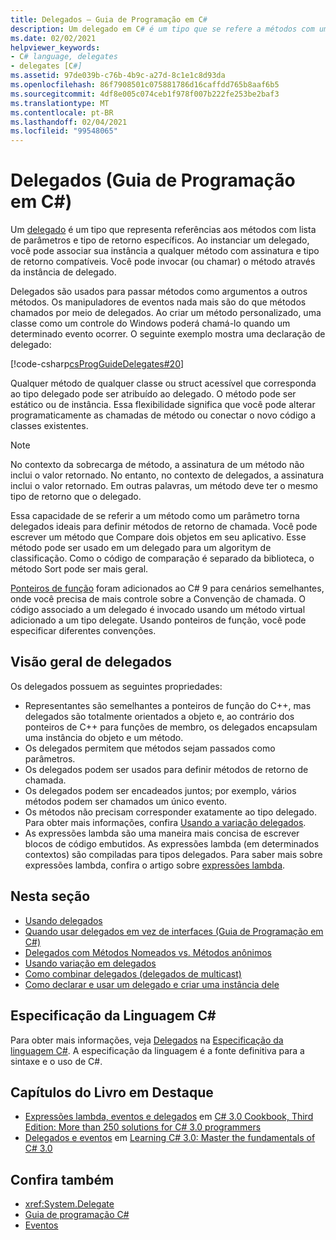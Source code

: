 ```yaml
---
title: Delegados – Guia de Programação em C#
description: Um delegado em C# é um tipo que se refere a métodos com uma lista de parâmetros e um tipo de retorno. Delegados são usados para passar métodos como argumentos a outros métodos.
ms.date: 02/02/2021
helpviewer_keywords:
- C# language, delegates
- delegates [C#]
ms.assetid: 97de039b-c76b-4b9c-a27d-8c1e1c8d93da
ms.openlocfilehash: 86f7908501c075881786d16caffdd765b8aaf6b5
ms.sourcegitcommit: 4df8e005c074ceb1f978f007b222fe253be2baf3
ms.translationtype: MT
ms.contentlocale: pt-BR
ms.lasthandoff: 02/04/2021
ms.locfileid: "99548065"
---
```

# <a name="delegates-c-programming-guide"></a>Delegados (Guia de Programação em C#)

Um [delegado](../../language-reference/builtin-types/reference-types.md) é um tipo que representa referências aos métodos com lista de parâmetros e tipo de retorno específicos. Ao instanciar um delegado, você pode associar sua instância a qualquer método com assinatura e tipo de retorno compatíveis. Você pode invocar (ou chamar) o método através da instância de delegado.

Delegados são usados para passar métodos como argumentos a outros métodos. Os manipuladores de eventos nada mais são do que métodos chamados por meio de delegados. Ao criar um método personalizado, uma classe como um controle do Windows poderá chamá-lo quando um determinado evento ocorrer. O seguinte exemplo mostra uma declaração de delegado:

[!code-csharp[csProgGuideDelegates#20](~/samples/snippets/csharp/VS_Snippets_VBCSharp/csProgGuideDelegates/CS/Delegates.cs#20)]

Qualquer método de qualquer classe ou struct acessível que corresponda ao tipo delegado pode ser atribuído ao delegado. O método pode ser estático ou de instância. Essa flexibilidade significa que você pode alterar programaticamente as chamadas de método ou conectar o novo código a classes existentes.

> [!NOTE]
> No contexto da sobrecarga de método, a assinatura de um método não inclui o valor retornado. No entanto, no contexto de delegados, a assinatura inclui o valor retornado. Em outras palavras, um método deve ter o mesmo tipo de retorno que o delegado.

Essa capacidade de se referir a um método como um parâmetro torna delegados ideais para definir métodos de retorno de chamada. Você pode escrever um método que Compare dois objetos em seu aplicativo. Esse método pode ser usado em um delegado para um algoritym de classificação. Como o código de comparação é separado da biblioteca, o método Sort pode ser mais geral.

[Ponteiros de função](~/_csharplang/proposals/csharp-9.0/function-pointers.md) foram adicionados ao C# 9 para cenários semelhantes, onde você precisa de mais controle sobre a Convenção de chamada. O código associado a um delegado é invocado usando um método virtual adicionado a um tipo delegate. Usando ponteiros de função, você pode especificar diferentes convenções.

## <a name="delegates-overview"></a>Visão geral de delegados

Os delegados possuem as seguintes propriedades:

- Representantes são semelhantes a ponteiros de função do C++, mas delegados são totalmente orientados a objeto e, ao contrário dos ponteiros de C++ para funções de membro, os delegados encapsulam uma instância do objeto e um método.
- Os delegados permitem que métodos sejam passados como parâmetros.
- Os delegados podem ser usados para definir métodos de retorno de chamada.
- Os delegados podem ser encadeados juntos; por exemplo, vários métodos podem ser chamados um único evento.
- Os métodos não precisam corresponder exatamente ao tipo delegado. Para obter mais informações, confira [Usando a variação delegados](../concepts/covariance-contravariance/using-variance-in-delegates.md).
- As expressões lambda são uma maneira mais concisa de escrever blocos de código embutidos. As expressões lambda (em determinados contextos) são compiladas para tipos delegados. Para saber mais sobre expressões lambda, confira o artigo sobre [expressões lambda](../../language-reference/operators/lambda-expressions.md).

## <a name="in-this-section"></a>Nesta seção

- [Usando delegados](./using-delegates.md)
- [Quando usar delegados em vez de interfaces (Guia de Programação em C#)](/previous-versions/visualstudio/visual-studio-2010/ms173173(v=vs.100))
- [Delegados com Métodos Nomeados vs. Métodos anônimos](./delegates-with-named-vs-anonymous-methods.md)
- [Usando variação em delegados](../concepts/covariance-contravariance/using-variance-in-delegates.md)
- [Como combinar delegados (delegados de multicast)](./how-to-combine-delegates-multicast-delegates.md)
- [Como declarar e usar um delegado e criar uma instância dele](./how-to-declare-instantiate-and-use-a-delegate.md)

## <a name="c-language-specification"></a>Especificação da Linguagem C#

Para obter mais informações, veja [Delegados](~/_csharplang/spec/delegates.md) na [Especificação da linguagem C#](/dotnet/csharp/language-reference/language-specification/introduction). A especificação da linguagem é a fonte definitiva para a sintaxe e o uso de C#.

## <a name="featured-book-chapters"></a>Capítulos do Livro em Destaque

- [Expressões lambda, eventos e delegados](/previous-versions/visualstudio/visual-studio-2008/ff518994(v=orm.10)) em [C# 3.0 Cookbook, Third Edition: More than 250 solutions for C# 3.0 programmers](/previous-versions/visualstudio/visual-studio-2008/ff518995(v=orm.10))
- [Delegados e eventos](/previous-versions/visualstudio/visual-studio-2008/ff652490(v=orm.10)) em [Learning C# 3.0: Master the fundamentals of C# 3.0](/previous-versions/visualstudio/visual-studio-2008/ff652493(v=orm.10))

## <a name="see-also"></a>Confira também

- <xref:System.Delegate>
- [Guia de programação C#](../index.md)
- [Eventos](../events/index.md)
